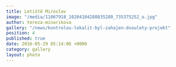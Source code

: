 ```yaml
---
title: Letiště Miroslav
image: "/media/11067918_10204104288835280_735375252_o.jpg"
author: tereza-minarikova
gallery: "/news/kontrolou-lokalit-byl-zahajen-dvoulety-projekt"
position: 4
published: true
date: 2016-05-29 05:14:06 +0000
category: gallery
layout: photo
---
```

